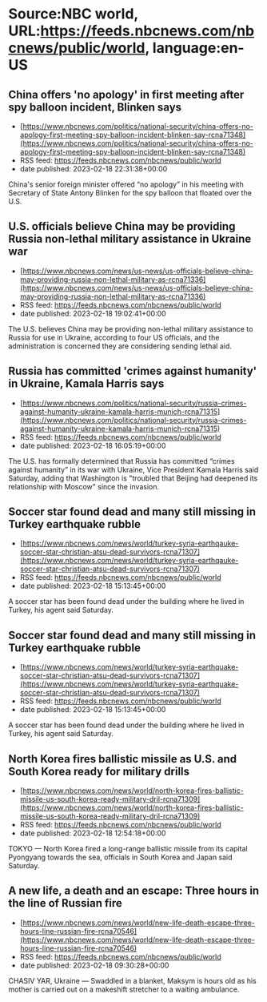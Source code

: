 # Source:NBC world, URL:https://feeds.nbcnews.com/nbcnews/public/world, language:en-US

## China offers 'no apology' in first meeting after spy balloon incident, Blinken says
 - [https://www.nbcnews.com/politics/national-security/china-offers-no-apology-first-meeting-spy-balloon-incident-blinken-say-rcna71348](https://www.nbcnews.com/politics/national-security/china-offers-no-apology-first-meeting-spy-balloon-incident-blinken-say-rcna71348)
 - RSS feed: https://feeds.nbcnews.com/nbcnews/public/world
 - date published: 2023-02-18 22:31:38+00:00

China's senior foreign minister offered “no apology” in his meeting with Secretary of State Antony Blinken for the spy balloon that floated over the U.S.

## U.S. officials believe China may be providing Russia non-lethal military assistance in Ukraine war
 - [https://www.nbcnews.com/news/us-news/us-officials-believe-china-may-providing-russia-non-lethal-military-as-rcna71336](https://www.nbcnews.com/news/us-news/us-officials-believe-china-may-providing-russia-non-lethal-military-as-rcna71336)
 - RSS feed: https://feeds.nbcnews.com/nbcnews/public/world
 - date published: 2023-02-18 19:02:41+00:00

The U.S. believes China may be providing non-lethal military assistance to Russia for use in Ukraine, according to four US officials, and the administration is concerned they are considering sending lethal aid.

## Russia has committed 'crimes against humanity' in Ukraine, Kamala Harris says
 - [https://www.nbcnews.com/politics/national-security/russia-crimes-against-humanity-ukraine-kamala-harris-munich-rcna71315](https://www.nbcnews.com/politics/national-security/russia-crimes-against-humanity-ukraine-kamala-harris-munich-rcna71315)
 - RSS feed: https://feeds.nbcnews.com/nbcnews/public/world
 - date published: 2023-02-18 16:05:19+00:00

The U.S. has formally determined that Russia has committed “crimes against humanity” in its war with Ukraine, Vice President Kamala Harris said Saturday, adding that Washington is "troubled that Beijing had deepened its relationship with Moscow" since the invasion.

## Soccer star found dead and many still missing in Turkey earthquake rubble
 - [https://www.nbcnews.com/news/world/turkey-syria-earthqauke-soccer-star-christian-atsu-dead-survivors-rcna71307](https://www.nbcnews.com/news/world/turkey-syria-earthqauke-soccer-star-christian-atsu-dead-survivors-rcna71307)
 - RSS feed: https://feeds.nbcnews.com/nbcnews/public/world
 - date published: 2023-02-18 15:13:45+00:00

A soccer star has been found dead under the building where he lived in Turkey, his agent said Saturday.

## Soccer star found dead and many still missing in Turkey earthquake rubble
 - [https://www.nbcnews.com/news/world/turkey-syria-earthquake-soccer-star-christian-atsu-dead-survivors-rcna71307](https://www.nbcnews.com/news/world/turkey-syria-earthquake-soccer-star-christian-atsu-dead-survivors-rcna71307)
 - RSS feed: https://feeds.nbcnews.com/nbcnews/public/world
 - date published: 2023-02-18 15:13:45+00:00

A soccer star has been found dead under the building where he lived in Turkey, his agent said Saturday.

## North Korea fires ballistic missile as U.S. and South Korea ready for military drills
 - [https://www.nbcnews.com/news/world/north-korea-fires-ballistic-missile-us-south-korea-ready-military-dril-rcna71309](https://www.nbcnews.com/news/world/north-korea-fires-ballistic-missile-us-south-korea-ready-military-dril-rcna71309)
 - RSS feed: https://feeds.nbcnews.com/nbcnews/public/world
 - date published: 2023-02-18 12:54:18+00:00

TOKYO — North Korea fired a long-range ballistic missile from its capital Pyongyang towards the sea, officials in South Korea and Japan said Saturday.

## A new life, a death and an escape: Three  hours in the line of Russian fire
 - [https://www.nbcnews.com/news/world/new-life-death-escape-three-hours-line-russian-fire-rcna70546](https://www.nbcnews.com/news/world/new-life-death-escape-three-hours-line-russian-fire-rcna70546)
 - RSS feed: https://feeds.nbcnews.com/nbcnews/public/world
 - date published: 2023-02-18 09:30:28+00:00

CHASIV YAR, Ukraine — Swaddled in a blanket, Maksym is hours old as his mother is carried out on a makeshift stretcher to a waiting ambulance.

